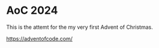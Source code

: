 # AoC 2024

This is the attemt for the my very first Advent of Christmas. 

https://adventofcode.com/

